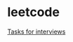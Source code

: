 # leetcode

[Tasks for interviews](https://docs.google.com/spreadsheets/d/1NEKA0p7Q7x1s0Sdv-8BT9L8gzwZxl7Z-VWKigNw5uyo/edit?usp=sharing)
